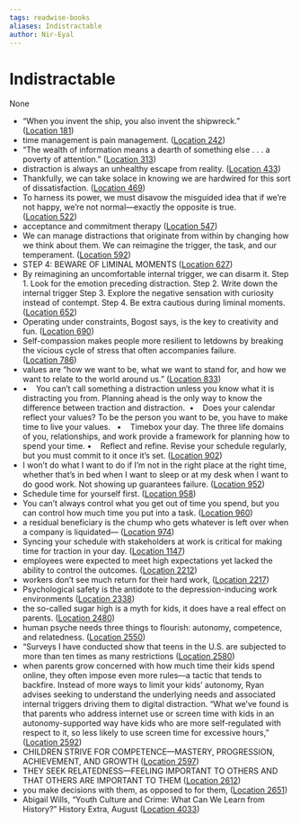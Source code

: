 ```yaml
---
tags: readwise-books
aliases: Indistractable
author: Nir-Eyal
---
```

# Indistractable

None

- “When you invent the ship, you also invent the shipwreck.” ([Location 181](https://readwise.io/to_kindle?action=open&asin=B07PG2W6DC&location=181))
- time management is pain management. ([Location 242](https://readwise.io/to_kindle?action=open&asin=B07PG2W6DC&location=242))
- “The wealth of information means a dearth of something else . . . a poverty of attention.” ([Location 313](https://readwise.io/to_kindle?action=open&asin=B07PG2W6DC&location=313))
- distraction is always an unhealthy escape from reality. ([Location 433](https://readwise.io/to_kindle?action=open&asin=B07PG2W6DC&location=433))
- Thankfully, we can take solace in knowing we are hardwired for this sort of dissatisfaction. ([Location 469](https://readwise.io/to_kindle?action=open&asin=B07PG2W6DC&location=469))
- To harness its power, we must disavow the misguided idea that if we’re not happy, we’re not normal—exactly the opposite is true. ([Location 522](https://readwise.io/to_kindle?action=open&asin=B07PG2W6DC&location=522))
- acceptance and commitment therapy ([Location 547](https://readwise.io/to_kindle?action=open&asin=B07PG2W6DC&location=547))
- We can manage distractions that originate from within by changing how we think about them. We can reimagine the trigger, the task, and our temperament. ([Location 592](https://readwise.io/to_kindle?action=open&asin=B07PG2W6DC&location=592))
- STEP 4: BEWARE OF LIMINAL MOMENTS ([Location 627](https://readwise.io/to_kindle?action=open&asin=B07PG2W6DC&location=627))
- By reimagining an uncomfortable internal trigger, we can disarm it.
  Step 1. Look for the emotion preceding distraction.
  Step 2. Write down the internal trigger
  Step 3. Explore the negative sensation with curiosity instead of contempt.
  Step 4. Be extra cautious during liminal moments. ([Location 652](https://readwise.io/to_kindle?action=open&asin=B07PG2W6DC&location=652))
- Operating under constraints, Bogost says, is the key to creativity and fun. ([Location 690](https://readwise.io/to_kindle?action=open&asin=B07PG2W6DC&location=690))
- Self-compassion makes people more resilient to letdowns by breaking the vicious cycle of stress that often accompanies failure. ([Location 786](https://readwise.io/to_kindle?action=open&asin=B07PG2W6DC&location=786))
- values are “how we want to be, what we want to stand for, and how we want to relate to the world around us.” ([Location 833](https://readwise.io/to_kindle?action=open&asin=B07PG2W6DC&location=833))
- •    You can’t call something a distraction unless you know what it is distracting you from. Planning ahead is the only way to know the difference between traction and distraction.  •    Does your calendar reflect your values? To be the person you want to be, you have to make time to live your values.  
  •    Timebox your day. The three life domains of you, relationships, and work provide a framework for planning how to spend your time.
  •    Reflect and refine. Revise your schedule regularly, but you must commit to it once it’s set. ([Location 902](https://readwise.io/to_kindle?action=open&asin=B07PG2W6DC&location=902))
- I won’t do what I want to do if I’m not in the right place at the right time, whether that’s in bed when I want to sleep or at my desk when I want to do good work. Not showing up guarantees failure. ([Location 952](https://readwise.io/to_kindle?action=open&asin=B07PG2W6DC&location=952))
- Schedule time for yourself first. ([Location 958](https://readwise.io/to_kindle?action=open&asin=B07PG2W6DC&location=958))
- You can’t always control what you get out of time you spend, but you can control how much time you put into a task. ([Location 960](https://readwise.io/to_kindle?action=open&asin=B07PG2W6DC&location=960))
- a residual beneficiary is the chump who gets whatever is left over when a company is liquidated— ([Location 974](https://readwise.io/to_kindle?action=open&asin=B07PG2W6DC&location=974))
- Syncing your schedule with stakeholders at work is critical for making time for traction in your day. ([Location 1147](https://readwise.io/to_kindle?action=open&asin=B07PG2W6DC&location=1147))
- employees were expected to meet high expectations yet lacked the ability to control the outcomes. ([Location 2212](https://readwise.io/to_kindle?action=open&asin=B07PG2W6DC&location=2212))
- workers don’t see much return for their hard work, ([Location 2217](https://readwise.io/to_kindle?action=open&asin=B07PG2W6DC&location=2217))
- Psychological safety is the antidote to the depression-inducing work environments ([Location 2338](https://readwise.io/to_kindle?action=open&asin=B07PG2W6DC&location=2338))
- the so-called sugar high is a myth for kids, it does have a real effect on parents. ([Location 2480](https://readwise.io/to_kindle?action=open&asin=B07PG2W6DC&location=2480))
- human psyche needs three things to flourish: autonomy, competence, and relatedness. ([Location 2550](https://readwise.io/to_kindle?action=open&asin=B07PG2W6DC&location=2550))
- “Surveys I have conducted show that teens in the U.S. are subjected to more than ten times as many restrictions ([Location 2580](https://readwise.io/to_kindle?action=open&asin=B07PG2W6DC&location=2580))
- when parents grow concerned with how much time their kids spend online, they often impose even more rules—a tactic that tends to backfire. Instead of more ways to limit your kids’ autonomy, Ryan advises seeking to understand the underlying needs and associated internal triggers driving them to digital distraction. “What we’ve found is that parents who address internet use or screen time with kids in an autonomy-supported way have kids who are more self-regulated with respect to it, so less likely to use screen time for excessive hours,” ([Location 2592](https://readwise.io/to_kindle?action=open&asin=B07PG2W6DC&location=2592))
- CHILDREN STRIVE FOR COMPETENCE—MASTERY, PROGRESSION, ACHIEVEMENT, AND GROWTH ([Location 2597](https://readwise.io/to_kindle?action=open&asin=B07PG2W6DC&location=2597))
- THEY SEEK RELATEDNESS—FEELING IMPORTANT TO OTHERS AND THAT OTHERS ARE IMPORTANT TO THEM ([Location 2612](https://readwise.io/to_kindle?action=open&asin=B07PG2W6DC&location=2612))
- you make decisions with them, as opposed to for them, ([Location 2651](https://readwise.io/to_kindle?action=open&asin=B07PG2W6DC&location=2651))
- Abigail Wills, “Youth Culture and Crime: What Can We Learn from History?” History Extra, August ([Location 4033](https://readwise.io/to_kindle?action=open&asin=B07PG2W6DC&location=4033))
